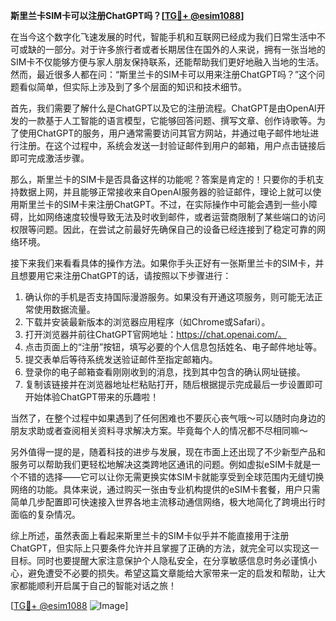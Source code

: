 **斯里兰卡SIM卡可以注册ChatGPT吗？[[TG💪+ @esim1088](https://t.me/s/esim1088)]**

在当今这个数字化飞速发展的时代，智能手机和互联网已经成为我们日常生活中不可或缺的一部分。对于许多旅行者或者长期居住在国外的人来说，拥有一张当地的SIM卡不仅能够方便与家人朋友保持联系，还能帮助我们更好地融入当地的生活。然而，最近很多人都在问：“斯里兰卡的SIM卡可以用来注册ChatGPT吗？”这个问题看似简单，但实际上涉及到了多个层面的知识和技术细节。

首先，我们需要了解什么是ChatGPT以及它的注册流程。ChatGPT是由OpenAI开发的一款基于人工智能的语言模型，它能够回答问题、撰写文章、创作诗歌等。为了使用ChatGPT的服务，用户通常需要访问其官方网站，并通过电子邮件地址进行注册。在这个过程中，系统会发送一封验证邮件到用户的邮箱，用户点击链接后即可完成激活步骤。

那么，斯里兰卡的SIM卡是否具备这样的功能呢？答案是肯定的！只要你的手机支持数据上网，并且能够正常接收来自OpenAI服务器的验证邮件，理论上就可以使用斯里兰卡的SIM卡来注册ChatGPT。不过，在实际操作中可能会遇到一些小障碍，比如网络速度较慢导致无法及时收到邮件，或者运营商限制了某些端口的访问权限等问题。因此，在尝试之前最好先确保自己的设备已经连接到了稳定可靠的网络环境。

接下来我们来看看具体的操作方法。如果你手头正好有一张斯里兰卡的SIM卡，并且想要用它来注册ChatGPT的话，请按照以下步骤进行：

1. 确认你的手机是否支持国际漫游服务。如果没有开通这项服务，则可能无法正常使用数据流量。
2. 下载并安装最新版本的浏览器应用程序（如Chrome或Safari）。
3. 打开浏览器并前往ChatGPT官网地址：https://chat.openai.com/。
4. 点击页面上的“注册”按钮，填写必要的个人信息包括姓名、电子邮件地址等。
5. 提交表单后等待系统发送验证邮件至指定邮箱内。
6. 登录你的电子邮箱查看刚刚收到的消息，找到其中包含的确认网址链接。
7. 复制该链接并在浏览器地址栏粘贴打开，随后根据提示完成最后一步设置即可开始体验ChatGPT带来的乐趣啦！

当然了，在整个过程中如果遇到了任何困难也不要灰心丧气哦～可以随时向身边的朋友求助或者查阅相关资料寻求解决方案。毕竟每个人的情况都不尽相同嘛～

另外值得一提的是，随着科技的进步与发展，现在市面上还出现了不少新型产品和服务可以帮助我们更轻松地解决这类跨地区通讯的问题。例如虚拟eSIM卡就是一个不错的选择——它可以让你无需更换实体SIM卡就能享受到全球范围内无缝切换网络的功能。具体来说，通过购买一张由专业机构提供的eSIM卡套餐，用户只需简单几步配置即可快速接入世界各地主流移动通信网络，极大地简化了跨境出行时面临的复杂情况。

综上所述，虽然表面上看起来斯里兰卡的SIM卡似乎并不能直接用于注册ChatGPT，但实际上只要条件允许并且掌握了正确的方法，就完全可以实现这一目标。同时也要提醒大家注意保护个人隐私安全，在分享敏感信息时务必谨慎小心，避免遭受不必要的损失。希望这篇文章能给大家带来一定的启发和帮助，让大家都能顺利开启属于自己的智能对话之旅！

[[TG💪+ @esim1088](https://t.me/s/esim1088) ![Image](https://i.postimg.cc/4NQfJmqS/Snipaste-2025-05-13-00-14-12.png)]